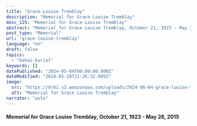 ```yaml
---
title: "Grace Louise Tremblay"
description: "Memorial for Grace Louise Tremblay"
desc_125: "Memorial for Grace Louise Tremblay"
abstract: "Memorial for Grace Louise Tremblay, October 21, 1923 - May 26, 2015\n\n"
post_type: "Memorial"
url: "grace-louise-tremblay"
language: "en"
draft: false
topics:
  - "bahai-burial"
keywords: []
datePublished: "2024-05-04T00:00:00.000Z"
dateModified: "2024-05-28T21:26:32.005Z"
image:
  src: "https://drbi.s3.amazonaws.com/uploads/2024-06-04-grace-louise-tremblay/tremblay-gracejpg"
  alt: "Memorial for Grace Louise Tremblay"
narrator: "auto"
---
```


#### Memorial for Grace Louise Tremblay, October 21, 1923 - May 26, 2015


